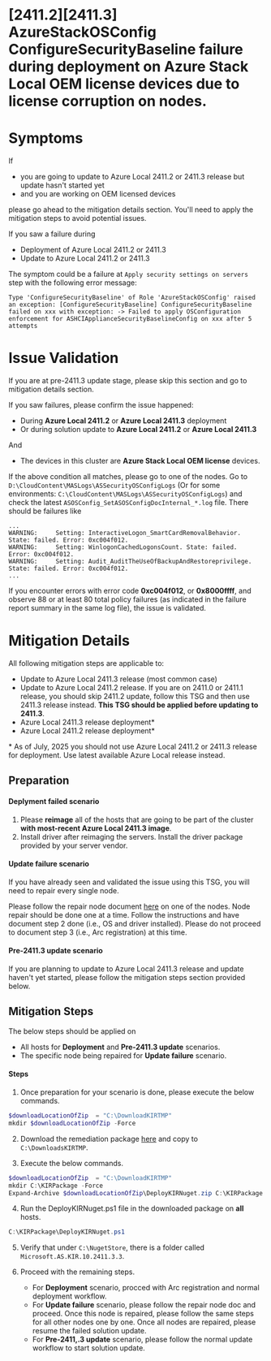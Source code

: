 
# [2411.2][2411.3]  AzureStackOSConfig ConfigureSecurityBaseline failure during deployment on Azure Stack Local OEM license devices due to license corruption on nodes.


# Symptoms

If
- you are going to update to Azure Local 2411.2 or 2411.3 release but update hasn't started yet
- and you are working on OEM licensed devices

please go ahead to the mitigation details section. You'll need to apply the mitigation steps to avoid potential issues.

If you saw a failure during
- Deployment of Azure Local 2411.2 or 2411.3
- Update to Azure Local 2411.2 or 2411.3

The symptom could be a failure at `Apply security settings on servers` step with the following error message:
```
Type 'ConfigureSecurityBaseline' of Role 'AzureStackOSConfig' raised an exception: [ConfigureSecurityBaseline] ConfigureSecurityBaseline failed on xxx with exception: -> Failed to apply OSConfiguration enforcement for ASHCIApplianceSecurityBaselineConfig on xxx after 5 attempts
```

# Issue Validation

If you are at pre-2411.3 update stage, please skip this section and go to mitigation details section.

If you saw failures, please confirm the issue happened:
- During **Azure Local 2411.2** or **Azure Local 2411.3** deployment
- Or during solution update to **Azure Local 2411.2** or **Azure Local 2411.3** 

And 
- The devices in this cluster are **Azure Stack Local OEM license** devices.

If the above condition all matches, please go to one of the nodes. Go to `D:\CloudContent\MASLogs\ASSecurityOSConfigLogs` (Or for some environments: `C:\CloudContent\MASLogs\ASSecurityOSConfigLogs`) and check the latest `ASOSConfig_SetASOSConfigDocInternal_*.log` file. There should be failures like 
```
...
WARNING:     Setting: InteractiveLogon_SmartCardRemovalBehavior. State: failed. Error: 0xc004f012.
WARNING:     Setting: WinlogonCachedLogonsCount. State: failed. Error: 0xc004f012.
WARNING:     Setting: Audit_AuditTheUseOfBackupAndRestoreprivilege. State: failed. Error: 0xc004f012.
...
```

If you encounter errors with error code **0xc004f012**, or **0x8000ffff**, and observe 88 or at least 80 total policy failures (as indicated in the failure report summary in the same log file), the issue is validated.

# Mitigation Details

All following mitigation steps are applicable to:

- Update to Azure Local 2411.3 release (most common case)
- Update to Azure Local 2411.2 release. If you are on 2411.0 or 2411.1 release, you should skip 2411.2 update, follow this TSG and then use 2411.3 release instead. **This TSG should be applied before updating to 2411.3**.
- Azure Local 2411.3 release deployment*
- Azure Local 2411.2 release deployment* 
 
\* As of July, 2025 you should not use Azure Local 2411.2 or 2411.3 release for deployment. Use latest available Azure Local release instead.

## Preparation

#### Deplyment failed scenario
1. Please **reimage** all of the hosts that are going to be part of the cluster **with most-recent Azure Local 2411.3 image**.
2. Install driver after reimaging the servers. Install the driver package provided by your server vendor.

#### Update failure scenario
If you have already seen and validated the issue using this TSG, you will need to repair every single node.

Please follow the repair node document [here](https://learn.microsoft.com/en-us/azure/azure-local/manage/repair-server?view=azloc-2506) on one of the nodes. Node repair should be done one at a time. Follow the instructions and have document step 2 done (i.e., OS and driver installed). Please do not proceed to document step 3 (i.e., Arc registration) at this time.

#### Pre-2411.3 update scenario
If you are planning to update to Azure Local 2411.3 release and update haven't yet started, please follow the mitigation steps section provided below.

## Mitigation Steps

The below steps should be applied on
- All hosts for **Deployment** and **Pre-2411.3 update** scenarios. 
- The specific node being repaired for **Update failure** scenario.

#### Steps 
1. Once preparation for your scenario is done, please execute the below commands.
``` Powershell
$downloadLocationOfZip  = "C:\DownloadKIRTMP"
mkdir $downloadLocationOfZip -Force
```

2. Download the remediation package [here](https://azurestackreleases.download.prss.microsoft.com/dbazure/AzureStackHCI/Update/10.2411.3.2/DeployKIRNuget.zip) and copy to `C:\DownloadsKIRTMP`.

3. Execute the below commands.
``` Powershell
$downloadLocationOfZip  = "C:\DownloadKIRTMP"
mkdir C:\KIRPackage -Force
Expand-Archive $downloadLocationOfZip\DeployKIRNuget.zip C:\KIRPackage -f
```
4. Run the DeployKIRNuget.ps1 file in the downloaded package on **all** hosts.
``` Powershell
C:\KIRPackage\DeployKIRNuget.ps1
```
5. Verify that under `C:\NugetStore`, there is a folder called `Microsoft.AS.KIR.10.2411.3.3`.

6. Proceed with the remaining steps.
   - For **Deployment** scenario, procced with Arc registration and normal deployment workflow.
   - For **Update failure** scenario, please follow the repair node doc and proceed. Once this node is repaired, please follow the same steps for all other nodes one by one. Once all nodes are repaired, please resume the failed solution update.
   - For **Pre-2411,.3 update** scenario, please follow the normal update workflow to start solution update.
